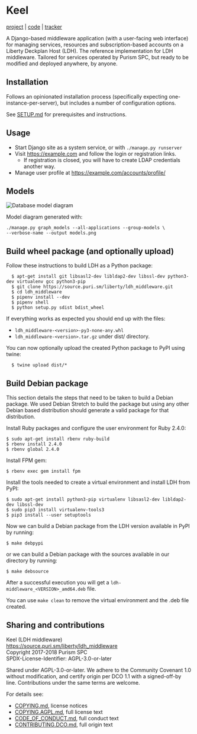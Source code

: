 Keel
====

[project] | [code] | [tracker]

A Django-based middleware application (with a user-facing web interface)
for managing services, resources and subscription-based accounts on a
Liberty Deckplan Host (LDH). The reference implementation for LDH
middleware. Tailored for services operated by Purism SPC, but ready to
be modified and deployed anywhere, by anyone.

Installation
------------

Follows an opinionated installation process (specifically expecting
one-instance-per-server), but includes a number of configuration
options.

See [SETUP.md] for prerequisites and instructions.

Usage
-----

* Start Django site as a system service, or with `./manage.py runserver`
* Visit <https://example.com> and follow the login or registration
  links.
  * If registration is closed, you will have to create LDAP credentials
    another way.
* Manage user profile at <https://example.com/accounts/profile/>

Models
------

![Database model diagram](models.png)

Model diagram generated with:

    ./manage.py graph_models --all-applications --group-models \
    --verbose-name --output models.png

Build wheel package (and optionally upload)
-------------------------------------------

Follow these instructions to build LDH as a Python package:

```
  $ apt-get install git libsasl2-dev libldap2-dev libssl-dev python3-dev virtualenv gcc python3-pip
  $ git clone https://source.puri.sm/liberty/ldh_middleware.git
  $ cd ldh_middleware
  $ pipenv install --dev
  $ pipenv shell
  $ python setup.py sdist bdist_wheel
```

If everything works as expected you should end up with the files:
* `ldh_middleware-<version>-py3-none-any.whl`
* `ldh_middleware-<version>.tar.gz`
under dist/ directory.


You can now optionally upload the created Python package to PyPI using twine:

```
  $ twine upload dist/*
```

Build Debian package
----------------------

This section details the steps that need to be taken to build a Debian
package. We used Debian Stretch to build the package but using any
other Debian based distribution should generate a valid package for
that distribution.

Install Ruby packages and configure the user environment for Ruby 2.4.0:

```
$ sudo apt-get install rbenv ruby-build
$ rbenv install 2.4.0
$ rbenv global 2.4.0
```

Install FPM gem:

```
$ rbenv exec gem install fpm
```

Install the tools needed to create a virtual environment and install
LDH from PyPI:

```
$ sudo apt-get install python3-pip virtualenv libsasl2-dev libldap2-dev libssl-dev
$ sudo pip3 install virtualenv-tools3
$ pip3 install --user setuptools
```

Now we can build a Debian package from the LDH version available in PyPI by running:

```
$ make debpypi
```

or we can build a Debian package with the sources available in our directory by running:

```
$ make debsource
```

After a successful execution you will get a `ldh-middleware_<VERSION>_amd64.deb` file.

You can use `make clean` to remove the virtual environment and the .deb file created.

Sharing and contributions
-------------------------

Keel (LDH middleware)  
<https://source.puri.sm/liberty/ldh_middleware>  
Copyright 2017-2018 Purism SPC  
SPDX-License-Identifier: AGPL-3.0-or-later

Shared under AGPL-3.0-or-later. We adhere to the Community Covenant
1.0 without modification, and certify origin per DCO 1.1 with a
signed-off-by line. Contributions under the same terms are welcome.

For details see:

* [COPYING.md], license notices
* [COPYING.AGPL.md], full license text
* [CODE_OF_CONDUCT.md], full conduct text
* [CONTRIBUTING.DCO.md], full origin text

<!-- * [CONTRIBUTING.md], additional contribution notes -->

<!-- Links -->

[project]: https://source.puri.sm/liberty/ldh_middleware
[code]: https://source.puri.sm/liberty/ldh_middleware/tree/master
[tracker]: https://source.puri.sm/liberty/ldh_middleware/issues
[SETUP.md]: SETUP.md
[COPYING.AGPL.md]: COPYING.AGPL.md
[CODE_OF_CONDUCT.md]: CODE_OF_CONDUCT.md
[CONTRIBUTING.DCO.md]: CONTRIBUTING.DCO.md
[COPYING.md]: COPYING.md
[CONTRIBUTING.md]: CONTRIBUTING.md
